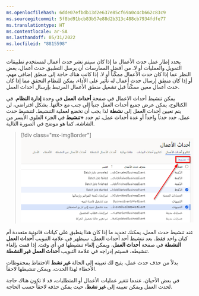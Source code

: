 ```yaml
---
ms.openlocfilehash: 6dde07efbdb13d2e637e85cf69a0c4cb662c83c9
ms.sourcegitcommit: 5f8bd91bcb83b57e88d2b313c488cb7934fdfe77
ms.translationtype: HT
ms.contentlocale: ar-SA
ms.lasthandoff: 05/31/2022
ms.locfileid: "8815598"
---
```

يحدد إطار عمل حدث الأعمال ما إذا كان سيتم نشر حدث أعمال لمستخدم تطبيقات التمويل والعمليات أو لا. من أفضل الممارسات أن يرسل التطبيق حدث أعمال، بغض النظر عما إذا كان حدث الأعمال ممكّناً أو لا. إذا كانت هناك حاجة إلى منطق إضافي مهم، أو إذا كان منطق إرسال حدث أعمال له تأثير على الأداء، يمكن للنظام التحقق مما إذا كان حدث أعمال معين ممكّناً قبل تشغيل منطق الأعمال المرتبط بإرسال أحداث العمل.

يمكن تنشيط أحداث الاعمال في صفحة **أحداث العمل** في وحدة **إدارة النظام**. في الكتالوج، يمكن عرض جميع أحداث العمل جنباً إلى جنب مع حالتها. بشكل افتراضي، لن يتم تعيين أحداث العمل إلى **نشطة** لذا يجب أن تخضع لعملية التنشيط. لتنشيط حدث عمل، حدد حدثاً واحداً أو عدة أحداث عمل، ثم حدد **+تنشيط** في الجزء العلوي الأيسر من الشاشة، كما هو موضح في الصورة التالية.


> [!div class="mx-imgBorder"]
> [![لقطة شاشة لصفحة أحداث العمل، تعرض الزر + تنشيط.](../media/activate-event.png)](../media/activate-event.png#lightbox)

عند تنشيط حدث العمل، يمكنك تحديد ما إذا كان هذا ينطبق على كيانات قانونية متعددة أم كيان واحد فقط. بعد تنشيط أحد أحداث العمل، سيظهر في علامة التبويب **أحداث العمل النشطة** في صفحة **أحداث العمل**، ويمكن إلغاء تنشيطها في أي وقت. إذا قمت بإلغاء تنشيطه، فسيتم إدراجه في علامة التبويب **أحداث العمل غير النشطة**. 

بدلاً من حذف حدث عمل، يتيح لك تعيينه إلى الحالة **غير نشط** الاحتفاظ بمحفوظات الأخطاء لهذا الحدث، ويمكن تنشيطها لاحقاً. 

في بعض الأحيان، عندما تتغير عمليات الأعمال أو المتطلبات، قد لا تكون هناك حاجة لحدث العمل ويمكن تعيينه إلى **غير نشط**، حيث يمكن حذفه لاحقاً حسب الحاجة. 